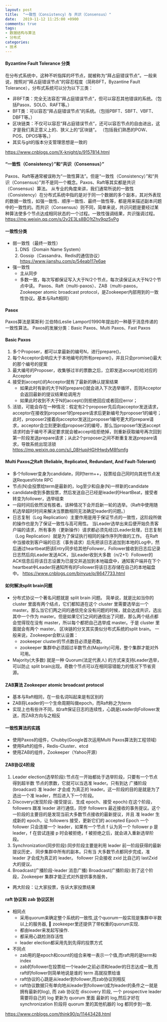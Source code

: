 ```yaml
---
layout: post
title:  "一致性（Consistency）与 共识（Consensus）"
date:   2019-11-12 11:25:00 +0900
comments: true
tags:
- 数据结构与算法 
- 分布式
categories:
- 技术
---
```

#### Byzantine Fault Tolerance 分类
在分布式系统中，这种不听指挥的坏节点，就被称为“拜占庭错误节点”。一般来说，按照对“拜占庭错误节点”的容忍程度（简称BFT，Byzantine Fault Tolerance），分布式系统可以分为以下三类：
- 非BFT类：完全无法容忍“拜占庭错误节点”，但可以容忍其他错误的系统。（包括Pasox、SOLO、RAFT等。）
- BFT类：可以容忍“拜占庭错误节点”的系统。（包括PBFT、SBFT、VBFT、DBFT等。）
- 区块链类：不仅可以容忍“拜占庭错误节点”，还可以容忍节点的自由进出，这才是我们真正意义上的、狭义上的“区块链”。
   （包括我们熟悉的POW、POS、DPOS等等。）
- 其实与git的版本分支管理思想是一致的

<https://www.cnblogs.com/X-knight/p/9157814.html>

#### “一致性（Consistency）”和“共识（Consensus）”
Paxos、Raft等通常被误称为“一致性算法”。但是“一致性（Consistency）”和“共识（Consensus）”并不是同一个概念。Paxos、Raft等其实都是共识（Consensus）算法。
从专业的角度来讲，我们通常所说的一致性（Consistency）在分布式系统中指的是对于同一个数据的多个副本，其对外表现的数据一致性，如强一致性、顺序一致性、最终一致性等，都是用来描述副本问题中的一致性的。而共识（Consensus）则不同，简单来说，共识问题是要经过某种算法使多个节点达成相同状态的一个过程。一致性强调结果，共识强调过程。
<https://mp.weixin.qq.com/s/2v2E3Ls8BO1tZhv9qz5vPg>

#### 一致性分类
- 弱一致性（最终一致性）
  1. DNS（Domain Name System）
  1. Gossip（Cassandra、Redis的通信协议）<https://www.jianshu.com/p/54eab117e6ae>
- 强一致性
  - 主从同步
  - 多数一致，每次写都保证写入大于N/2个节点，每次读保证从大于N/2个节点中读。
    Paxos、Raft（multi-paxos）、ZAB（multi-paxos，Zookeeper atomic broadcast protocol，是Zookeeper内部用到的一致性协议。基本与Raft相同）

#### Pasox
Paxos算法是莱斯利·兰伯特(Leslie Lamport)1990年提出的一种基于消息传递的一致性算法。
Paxos的发展分类：Basic Paxos、Multi Paxos、Fast Paxos

#### Basic Paxos
1. 多个Proposer，都可以拿最新的编号N，进行prepare()，
1. 每个Acceptor会响应大于本地编号的所有prepare()，并且只会promise()最大的那个编号的提案
1. 最大编号的Proposer，收集够过半的票数之后，立即发送accept()给对应的Acceptor
1. 接受到accept()的Acceptor就有了最新的确认提案结果
    - 如果此时有新的大于N的prepare()就会进入下次选举循环，否则Acceptor会返回最新的提议结果给调用方
    - 如果此时收到不大于N的accept()则拒绝回应或者回应error；                   
1. 活锁，可能会存在一种情况：假定有2个proposer先后向acceptor发送请求，acceptor在接收到proposer1的prepare请求后更新编号为proposer1的编号；此时，proposer2接着向acceptor发送比proposer1编号更大的prepare请求，acceptor会立刻更新成proposer2的编号，那么当proposer1发送accept请求时由于编号不满足要求就会被accept给拒绝掉，则重新获取编号再次回到第一阶段发送prepare请求；从此2个proposer之间不断重复发送prepare请求，导致系统出现活锁
<https://mp.weixin.qq.com/s/j_08HupjHGHHwdyM8fsmfg>

#### Multi Paxos之Raft (Reliable, Replicated, Redundant, And Fault-Tolerant)
- 多个follower变身为candidate，同时term++，投票给自己同时向其他节点发送RequestVote RPC
- 节点(N)会投票给term是最新的，log至少和自身(N)一样新的candidate
- candidate收到多数投票，然后发送自己已经是leader的HeartBeat，接受者转变为follower，选举结束
- 一段时间后依然没有胜者。该种情况下会开启新一轮的选举。（Raft中使用随机选举超时时间来解决当票数相同无法确定leader的问题。）
- 日志复制（Log Replication）主要作用是用于保证节点的一致性，这阶段所做的操作也是为了保证一致性与高可用性。
  当Leader选举出来后便开始负责客户端的请求，所有事务（更新操作）请求都必须先经过Leader处理，日志复制（Log Replication）就是为了保证执行相同的操作序列所做的工作。
  在Raft中当接收到客户端的日志（事务请求）后先把该日志追加到本地的Log中，然后通过heartbeat把该Entry同步给其他Follower，Follower接收到日志后记录日志然后向Leader发送ACK，当Leader收到大多数（n/2+1）Follower的ACK信息后将该日志设置为已提交并追加到本地磁盘中，通知客户端并在下个heartbeat中Leader将通知所有的Follower将该日志存储在自己的本地磁盘中。
<https://www.cnblogs.com/binyue/p/8647733.html>

#### 如何解决split brain问题
- 分布式协议一个著名问题就是 split brain 问题。
简单说，就是比如当你的 cluster 里面有两个结点，它们都知道在这个 cluster 里需要选举出一个 master。那么当它们两之间的通信完全没有问题的时候，就会达成共识，选出其中一个作为 master。但是如果它们之间的通信出了问题，那么两个结点都会觉得现在没有 master，所以每个都把自己选举成 master。于是 cluster 里面就会有两个 master。
区块链的分叉其实类似分布式系统的split brain。
一般来说，Zookeeper会默认设置：
    - zookeeper cluster的节点数目必须是奇数。
    - zookeeper 集群中必须超过半数节点(Majority)可用，整个集群才能对外可用。
- Majority(大多数) 就是一种 Quorum(法定代表人) 的方式来支持Leader选举，可以防止 split brain出现。奇数个节点可以在相同容错能力的情况下节省资源。

#### ZAB算法 Zookeeper atomic broadcast protocol
- 基本与Raft相同，在一些名词叫起来是有区别的
- ZAB将Leader的一个生命周期叫做epoch，而Raft称之为term
- 实现上也有些许不同，如raft保证日志的连续性，心跳是Leader向Follower发送，而ZAB方向与之相反

#### 一致性算法的实践
- 使用Paxos的组件，Chubby(Google首次运用Multi Paxos算法到工程领域)
- 使用Raft的组件，Redis-Cluster、etcd
- 使用ZAB的组件，Zookeeper（Yahoo开源）

#### ZAB协议4阶段
1. Leader election(选举阶段):节点在一开始都处于选举阶段，只要有一个节点得到超半数 节点的票数，它就可以当选准 leader。只有到达 广播阶段(broadcast) 准 leader 才会成 为真正的 leader。这一阶段的目的是就是为了选出一个准 leader，然后进入下一个阶段。
2. Discovery(发现阶段-接受提议、生成 epoch、接受 epoch):在这个阶段，followers 跟准 leader 进行通信，同步 followers 最近接收的事务提议。这个一阶段的主要目的是发现当前大多数节点接收的最新提议，并且 准 leader 生成新的 epoch，让 followers 接受，更新它们的 accepted Epoch
    一个 follower 只会连接一个 leader，如果有一个节点 f 认为另一个 follower p 是 leader，f 在尝试连接 p 时会被拒绝，f 被拒绝之后，就会进入重新选举阶段。
3. Synchronization(同步阶段):同步阶段主要是利用 leader 前一阶段获得的最新提议历史， 同步集群中所有的副本。只有当 大多数节点都同步完成，准 leader 才会成为真正的 leader。 follower 只会接收 zxid 比自己的 lastZxid 大的提议。
4. Broadcast(广播阶段-leader 消息广播) Broadcast(广播阶段):到了这个阶段，Zookeeper 集群才能正式对外提供事务服务，
- 两大阶段：让大家投票，告诉大家投票结果

#### raft 协议和 zab 协议区别
- 相同点
    - 采用quorum来确定整个系统的一致性,这个quorum一般实现是集群中半数以上的服务器,  zookeeper里还提供了带权重的quorum实现.
    - 都由leader来发起写操作.
    - 都采用心跳检测存活性
    - leader election都采用先到先得的投票方式 
- 不同点
    - zab用的是epoch和count的组合来唯一表示一个值,而raft用的是term和index
    - zab的follower在投票给一个leader之前必须和leader的日志达成一致,而raft的follower则简单地说是谁的 term 高就投票给谁
    - raft协议的心跳是从leader到follower,而zab协议则相反
    - raft协议数据只有单向地从leader到follower(成为leader的条件之一就是拥有最新的log),
        而 zab 协议在 discovery 阶段, 一个 prospective leader 需要将自己的 log 更新为 quorum 里面 最新的 log,然后才好在 synchronization 阶段将 quorum 里的其他机器的 log 都同步到一致.


<https://www.cnblogs.com/think90/p/11443428.html>
